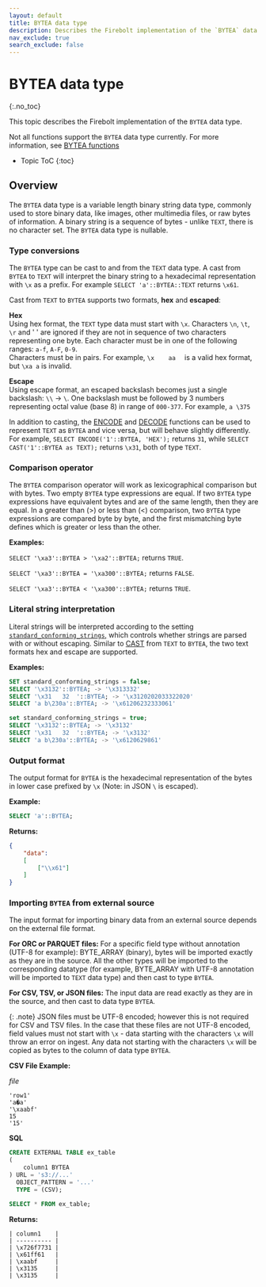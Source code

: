 ```yaml
---
layout: default
title: BYTEA data type
description: Describes the Firebolt implementation of the `BYTEA` data type
nav_exclude: true
search_exclude: false
---
```


# BYTEA data type
{:.no_toc}

This topic describes the Firebolt implementation of the `BYTEA` data type.

Not all functions support the `BYTEA` data type currently. For more information, see [BYTEA functions](./functions-reference/bytea/index.md) 

* Topic ToC
{:toc}

## Overview

The `BYTEA` data type is a variable length binary string data type, commonly used to store binary data, like images, other multimedia files, or raw bytes of information. A binary string is a sequence of bytes - unlike `TEXT`, there is no character set. The `BYTEA` data type is nullable.

### Type conversions

The `BYTEA` type can be cast to and from the `TEXT` data type. A cast from `BYTEA` to `TEXT` will interpret the binary string to a hexadecimal representation with `\x` as a prefix. For example `SELECT 'a'::BYTEA::TEXT` returns `\x61`.

Cast from `TEXT` to `BYTEA` supports two formats, **hex** and **escaped**:

**Hex**<br>
Using hex format, the `TEXT` type data must start with `\x`. Characters `\n`, `\t`, `\r` and ' ' are ignored if they are not in sequence of two characters representing one byte. Each character must be in one of the following ranges: `a-f`, `A-F`, `0-9`.<br>Characters must be in pairs. For example, `\x    aa  ` is a valid hex format, but `\xa a` is invalid.


**Escape**<br>
Using escape format, an escaped backslash becomes just a single backslash: `\\` -> `\`. One backslash must be followed by 3 numbers representing octal value (base 8) in range of `000-377`. For example, `a \375`

In addition to casting, the [ENCODE](./functions-reference/bytea/encode.md) and [DECODE](./functions-reference/bytea/decode.md) functions can be used to represent `TEXT` as `BYTEA` and vice versa, but will behave slightly differently. For example, `SELECT ENCODE('1'::BYTEA, 'HEX');` returns `31`, while `SELECT CAST('1'::BYTEA as TEXT);` returns `\x31`, both of type `TEXT`.

### Comparison operator

The `BYTEA` comparison operator will work as lexicographical comparison but with bytes. Two empty `BYTEA` type expressions are equal. If two `BYTEA` type expressions have equivalent bytes and are of the same length, then they are equal. In a greater than (>) or less than (<) comparison, two `BYTEA` type expressions are compared byte by byte, and the first mismatching byte defines which is greater or less than the other.

**Examples:**

`SELECT '\xa3'::BYTEA > '\xa2'::BYTEA;` returns `TRUE`.

`SELECT '\xa3'::BYTEA = '\xa300'::BYTEA;` returns `FALSE`.

`SELECT '\xa3'::BYTEA < '\xa300'::BYTEA;` returns `TRUE`.

### Literal string interpretation

Literal strings will be interpreted according to the setting [`standard_conforming_strings`,](../Reference/system-settings.md#enable-parsing-for-literal-strings) which controls whether strings are parsed with or without escaping.
Similar to [CAST](./functions-reference/conditional-and-miscellaneous/cast.md)  from `TEXT` to `BYTEA`, the two text formats hex and escape are supported.

**Examples:**

```sql
SET standard_conforming_strings = false;
SELECT '\x3132'::BYTEA; -> '\x313332'
SELECT '\x31   32  '::BYTEA; -> '\x3120202033322020'
SELECT 'a b\230a'::BYTEA; -> '\x61206232333061'

set standard_conforming_strings = true;
SELECT '\x3132'::BYTEA; -> '\x3132'
SELECT '\x31   32  '::BYTEA; -> '\x3132'
SELECT 'a b\230a'::BYTEA; -> '\x6120629861'
```

### Output format

The output format for `BYTEA` is the hexadecimal representation of the bytes in lower case prefixed by `\x` (Note: in JSON `\` is escaped).

**Example:**

```sql
SELECT 'a'::BYTEA;
```

**Returns:**
```json
{
    "data":
    [
        ["\\x61"]
    ]
}
```

### Importing `BYTEA` from external source

The input format for importing binary data from an external source depends on the external file format.

**For ORC or PARQUET files:** 
For a specific field type without annotation (UTF-8 for example): BYTE_ARRAY (binary), bytes will be imported exactly as they are in the source.
All the other types will be imported to the corresponding datatype (for example, BYTE_ARRAY with UTF-8 annotation will be imported to `TEXT` data type)
and then cast to type `BYTEA`.

**For CSV, TSV, or JSON files:**
The input data are read exactly as they are in the source, and then cast to data type `BYTEA`.

{: .note}
JSON files must be UTF-8 encoded; however this is not required for CSV and TSV files. In the case that these files are not UTF-8 encoded, field values must not start with `\x` - data starting with the characters `\x` will throw an error on ingest. Any data not starting with the characters `\x` will be copied as bytes to the column of data type `BYTEA`.

**CSV File Example:**

*file*
```csv
'row1'
'a�a'
'\xaabf'
15
'15'
```
**SQL**
```sql
CREATE EXTERNAL TABLE ex_table
(
    column1 BYTEA
) URL = 's3://...'
  OBJECT_PATTERN = '...'
  TYPE = (CSV);

SELECT * FROM ex_table;
```
**Returns:**
```table
| column1    |
| ---------- |
| \x726f7731 |
| \x61ff61   |
| \xaabf     |
| \x3135     |
| \x3135     |
```
